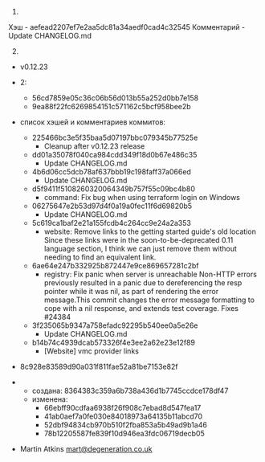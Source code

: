 1. 
Хэш - aefead2207ef7e2aa5dc81a34aedf0cad4c32545
Комментарий - Update CHANGELOG.md

2. 
- v0.12.23

- 2:
    - 56cd7859e05c36c06b56d013b55a252d0bb7e158
    - 9ea88f22fc6269854151c571162c5bcf958bee2b

- список хэшей и комментариев коммитов:
    - 225466bc3e5f35baa5d07197bbc079345b77525e
        - Cleanup after v0.12.23 release
    - dd01a35078f040ca984cdd349f18d0b67e486c35
        - Update CHANGELOG.md
    - 4b6d06cc5dcb78af637bbb19c198faff37a066ed
        - Update CHANGELOG.md
    - d5f9411f5108260320064349b757f55c09bc4b80
        - command: Fix bug when using terraform login on Windows
    - 06275647e2b53d97d4f0a19a0fec11f6d69820b5
        - Update CHANGELOG.md
    - 5c619ca1baf2e21a155fcdb4c264cc9e24a2a353
        - website: Remove links to the getting started guide's old location Since these links were in the soon-to-be-deprecated 0.11 language section, I think we can just remove them without needing to find an equivalent link.
    - 6ae64e247b332925b872447e9ce869657281c2bf
        - registry: Fix panic when server is unreachable Non-HTTP errors previously resulted in a panic due to dereferencing the resp pointer while it was nil, as part of rendering the error message.This commit changes the error message formatting to cope with a nil
response, and extends test coverage. Fixes #24384
    - 3f235065b9347a758efadc92295b540ee0a5e26e
        - Update CHANGELOG.md
    - b14b74c4939dcab573326f4e3ee2a62e23e12f89
        - [Website] vmc provider links

- 8c928e83589d90a031f811fae52a81be7153e82f

-
    - создана: 8364383c359a6b738a436d1b7745ccdce178df47
    - изменена:
        - 66ebff90cdfaa6938f26f908c7ebad8d547fea17
        - 41ab0aef7a0fe030e84018973a64135b11abcd70
        - 52dbf94834cb970b510f2fba853a5b49ad9b1a46
        - 78b12205587fe839f10d946ea3fdc06719decb05

- Martin Atkins <mart@degeneration.co.uk>